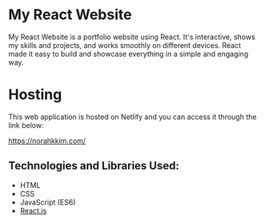 # My React Website

My React Website is a portfolio website using React. It's interactive, shows my skills and projects, and works smoothly on different devices.
React made it easy to build and showcase everything in a simple and engaging way.

# Hosting 

This web application is hosted on Netlify and you can access it through the link below: 

https://norahkkim.com/

## Technologies and Libraries Used:
- HTML
- CSS
- JavaScript (ES6)
- [React.js](https://react.dev/)

